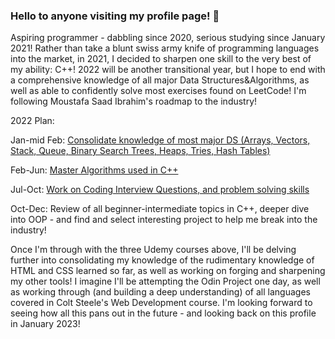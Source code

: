 ### Hello to anyone visiting my profile page! 👋

Aspiring programmer - dabbling since 2020, serious studying since January 2021!  Rather than take a blunt swiss army knife of programming languages into the market, in 2021, I decided to sharpen one skill to the very best of my ability: C++!  2022 will be another transitional year, but I hope to end with a comprehensive knowledge of all major Data Structures&Algorithms, as well as able to confidently solve most exercises found on LeetCode!   I'm following Moustafa Saad Ibrahim's roadmap to the industry!

2022 Plan:

Jan-mid Feb:  [Consolidate knowledge of most major DS (Arrays, Vectors, Stack, Queue, Binary Search Trees, Heaps, Tries, Hash Tables)](https://www.udemy.com/course/dscpp-skills/)

Feb-Jun: [Master Algorithms used in C++](https://www.udemy.com/course/skills-algorithms-cpp/)

Jul-Oct:  [Work on Coding Interview Questions, and problem solving skills](https://www.udemy.com/course/skills-coding-interviews/)

Oct-Dec:  Review of all beginner-intermediate topics in C++, deeper dive into OOP - and find and select interesting project to help me break into the industry!

Once I'm through with the three Udemy courses above, I'll be delving further into consolidating my knowledge of the rudimentary knowledge of HTML and CSS learned so far, as well as working on forging and sharpening my other tools!   I imagine I'll be attempting the Odin Project one day, as well as working through (and building a deep understanding) of all languages covered in Colt Steele's Web Development course.   I'm looking forward to seeing how all this pans out in the future - and looking back on this profile in January 2023!

